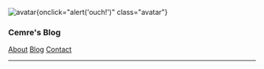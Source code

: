 ![avatar]([https://i.ibb.co/xS6pmT8/Screenshot-2023-08-21-at-23-14-22%20.png](https://pbs.twimg.com/profile_images/1724190405204307969/3FK61oNt_400x400.jpg)){onclick="alert('ouch!')" class="avatar"}

### Cemre's Blog


[About](/)
[Blog](/blog)
[Contact](/contact)

---

